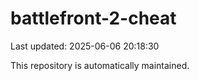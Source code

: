 # battlefront-2-cheat

Last updated: 2025-06-06 20:18:30

This repository is automatically maintained.
